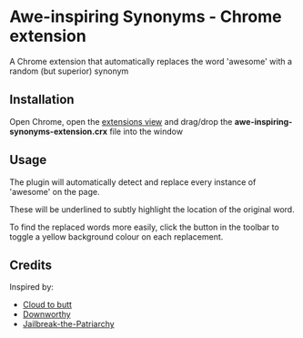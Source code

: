 # Awe-inspiring Synonyms - Chrome extension

A Chrome extension that automatically replaces the word 'awesome' with a random (but superior) synonym


## Installation

Open Chrome, open the [extensions view](chrome://extensions/)  and drag/drop the **awe-inspiring-synonyms-extension.crx** file into the window


## Usage

The plugin will automatically detect and replace every instance of 'awesome' on the page.

These will be underlined to subtly highlight the location of the original word.

To find the replaced words more easily, click the button in the toolbar to toggle a yellow background colour on each replacement.



## Credits

Inspired by:

 * [Cloud to butt](https://github.com/panicsteve/cloud-to-butt) * [Downworthy](https://github.com/snipe/downworthy) * [Jailbreak-the-Patriarchy](https://github.com/DanielleSucher/Jailbreak-the-Patriarchy)